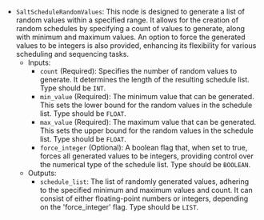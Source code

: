 - `SaltScheduleRandomValues`: This node is designed to generate a list of random values within a specified range. It allows for the creation of random schedules by specifying a count of values to generate, along with minimum and maximum values. An option to force the generated values to be integers is also provided, enhancing its flexibility for various scheduling and sequencing tasks.
    - Inputs:
        - `count` (Required): Specifies the number of random values to generate. It determines the length of the resulting schedule list. Type should be `INT`.
        - `min_value` (Required): The minimum value that can be generated. This sets the lower bound for the random values in the schedule list. Type should be `FLOAT`.
        - `max_value` (Required): The maximum value that can be generated. This sets the upper bound for the random values in the schedule list. Type should be `FLOAT`.
        - `force_integer` (Optional): A boolean flag that, when set to true, forces all generated values to be integers, providing control over the numerical type of the schedule list. Type should be `BOOLEAN`.
    - Outputs:
        - `schedule_list`: The list of randomly generated values, adhering to the specified minimum and maximum values and count. It can consist of either floating-point numbers or integers, depending on the 'force_integer' flag. Type should be `LIST`.
